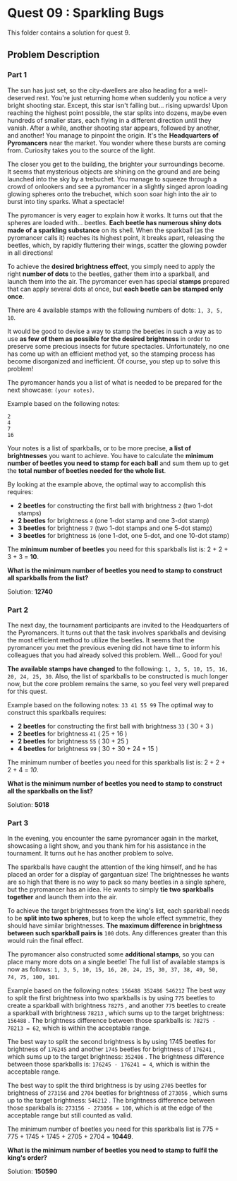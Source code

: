 # Quest 09 : Sparkling Bugs

This folder contains a solution for quest 9.

## Problem Description

### Part 1

The sun has just set, so the city-dwellers are also heading for a well-deserved rest. You're just returning home when suddenly you notice a very bright shooting star. Except, this star isn't falling but... rising upwards! Upon reaching the highest point possible, the star splits into dozens, maybe even hundreds of smaller stars, each flying in a different direction until they vanish. After a while, another shooting star appears, followed by another, and another! You manage to pinpoint the origin. It's the **Headquarters of Pyromancers** near the market. You wonder where these bursts are coming from. Curiosity takes you to the source of the light.

The closer you get to the building, the brighter your surroundings become. It seems that mysterious objects are shining on the ground and are being launched into the sky by a trebuchet. You manage to squeeze through a crowd of onlookers and see a pyromancer in a slightly singed apron loading glowing spheres onto the trebuchet, which soon soar high into the air to burst into tiny sparks. What a spectacle!

The pyromancer is very eager to explain how it works. It turns out that the spheres are loaded with... beetles. **Each beetle has numerous shiny dots made of a sparkling substance** on its shell. When the sparkball (as the pyromancer calls it) reaches its highest point, it breaks apart, releasing the beetles, which, by rapidly fluttering their wings, scatter the glowing powder in all directions!

To achieve the **desired brightness effect**, you simply need to apply the right **number of dots** to the beetles, gather them into a sparkball, and launch them into the air. The pyromancer even has special **stamps** prepared that can apply several dots at once, but **each beetle can be stamped only once**.

There are 4 available stamps with the following numbers of dots: `1, 3, 5, 10`.

It would be good to devise a way to stamp the beetles in such a way as to use **as few of them as possible for the desired brightness** in order to preserve some precious insects for future spectacles. Unfortunately, no one has come up with an efficient method yet, so the stamping process has become disorganized and inefficient. Of course, you step up to solve this problem!

The pyromancer hands you a list of what is needed to be prepared for the next showcase: `(your notes)`.

Example based on the following notes:
```
2
4
7
16
```
Your notes is a list of sparkballs, or to be more precise, **a list of brightnesses** you want to achieve. You have to calculate the **minimum number of beetles you need to stamp for each ball** and sum them up to get the **total number of beetles needed for the whole list**.

By looking at the example above, the optimal way to accomplish this requires:

- **2 beetles** for constructing the first ball with brightness `2` (two 1-dot stamps)
- **2 beetles** for brightness `4` (one 1-dot stamp and one 3-dot stamp)
- **3 beetles** for brightness `7` (two 1-dot stamps and one 5-dot stamp)
- **3 beetles** for brightness `16` (one 1-dot, one 5-dot, and one 10-dot stamp)

The **minimum number of beetles** you need for this sparkballs list is: 2 + 2 + 3 + 3 = **10**.

**What is the minimum number of beetles you need to stamp to construct all sparkballs from the list?**

Solution: **12740**

### Part 2

The next day, the tournament participants are invited to the Headquarters of the Pyromancers. It turns out that the task involves sparkballs and devising the most efficient method to utilize the beetles. It seems that the pyromancer you met the previous evening did not have time to inform his colleagues that you had already solved this problem. Well... Good for you!

**The available stamps have changed** to the following: `1, 3, 5, 10, 15, 16, 20, 24, 25, 30`. Also, the list of sparkballs to be constructed is much longer now, but the core problem remains the same, so you feel very well prepared for this quest.

Example based on the following notes:
`
33
41
55
99
`
The optimal way to construct this sparkballs requires:

- **2 beetles** for constructing the first ball with brightness  `33`  ( 30 + 3 )
- **2 beetles** for brightness  `41`  ( 25 + 16 )
- **2 beetles** for brightness  `55`  ( 30 + 25 )
- **4 beetles** for brightness  `99`  ( 30 + 30 + 24 + 15 )

The minimum number of beetles you need for this sparkballs list is: 2 + 2 + 2 + 4 = *10*.

**What is the minimum number of beetles you need to stamp to construct all the sparkballs on the list?**

Solution: **5018**

### Part 3

In the evening, you encounter the same pyromancer again in the market, showcasing a light show, and you thank him for his assistance in the tournament. It turns out he has another problem to solve.

The sparkballs have caught the attention of the king himself, and he has placed an order for a display of gargantuan size! The brightnesses he wants are so high that there is no way to pack so many beetles in a single sphere, but the pyromancer has an idea. He wants to simply **tie two sparkballs together** and launch them into the air.

To achieve the target brightnesses from the king's list, each sparkball needs to be **split into two spheres**, but to keep the whole effect symmetric, they should have similar brightnesses. **The maximum difference in brightness between such sparkball pairs is** `100` dots. Any differences greater than this would ruin the final effect.

The pyromancer also constructed some **additional stamps**, so you can place many more dots on a single beetle! The full list of available stamps is now as follows: `1, 3, 5, 10, 15, 16, 20, 24, 25, 30, 37, 38, 49, 50, 74, 75, 100, 101`.

Example based on the following notes:
`
156488
352486
546212
`
The best way to split the first brightness into two sparkballs is by using  `775`  beetles to create a sparkball with brightness  `78275` , and another  `775`  beetles to create a sparkball with brightness  `78213` , which sums up to the target brightness:  `156488` . The brightness difference between those sparkballs is: `78275 - 78213 = 62`, which is within the acceptable range.

The best way to split the second brightness is by using  1745  beetles for brightness of  `176245`  and another  `1745`  beetles for brightness of  `176241` , which sums up to the target brightness: `352486` . The brightness difference between those sparkballs is: `176245 - 176241 = 4`, which is within the acceptable range.

The best way to split the third brightness is by using  `2705`  beetles for brightness of  `273156`  and  `2704`  beetles for brightness of  `273056` , which sums up to the target brightness: `546212` . The brightness difference between those sparkballs is: `273156 - 273056 = 100`, which is at the edge of the acceptable range but still counted as valid.

The minimum number of beetles you need for this sparkballs list is 775 + 775 + 1745 + 1745 + 2705 + 2704 = **10449**.

**What is the minimum number of beetles you need to stamp to fulfil the king's order?**

Solution: **150590**